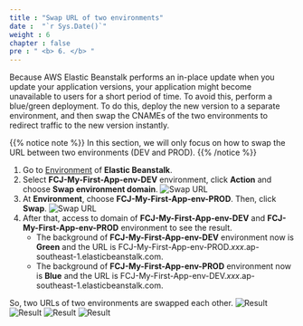 ```yaml
---
title : "Swap URL of two environments"
date :  "`r Sys.Date()`" 
weight : 6 
chapter : false
pre : " <b> 6. </b> "
---
```

Because AWS Elastic Beanstalk performs an in-place update when you update your application versions, your application might become unavailable to users for a short period of time. To avoid this, perform a blue/green deployment. To do this, deploy the new version to a separate environment, and then swap the CNAMEs of the two environments to redirect traffic to the new version instantly.

{{% notice note %}}
 In this section, we will only focus on how to swap the URL between two environments (DEV and PROD).
{{% /notice  %}}

1. Go to [Environment](https://ap-southeast-1.console.aws.amazon.com/elasticbeanstalk/home?region=ap-southeast-1#/environments) of **Elastic Beanstalk**.
2. Select **FCJ-My-First-App-env-DEV** environment, click **Action** and choose **Swap environment domain**.
 ![Swap URL](../images/6.swapurl/6.1selectenv.png?width=80pc)
3. At **Environment**, choose **FCJ-My-First-App-env-PROD**. Then, click **Swap**.
 ![Swap URL](../images/6.swapurl/6.2swapenv.png?width=80pc)
4. After that, access to domain of **FCJ-My-First-App-env-DEV** and **FCJ-My-First-App-env-PROD** environment to see the result.
    - The background of **FCJ-My-First-App-env-DEV** environment now is **Green** and the URL is FCJ-My-First-App-env-PROD.*xxx*.ap-southeast-1.elasticbeanstalk.com.
    - The background of **FCJ-My-First-App-env-PROD** environment now is **Blue** and the URL is FCJ-My-First-App-env-DEV.*xxx*.ap-southeast-1.elasticbeanstalk.com.

So, two URLs of two environments are swapped each other.
    ![Result](../images/6.swapurl/6.3result.png?width=80pc)
    ![Result](../images/6.swapurl/6.4result.png?width=80pc)
    ![Result](../images/6.swapurl/6.5resultprod.png?width=80pc)
    ![Result](../images/6.swapurl/6.6resultdev.png?width=80pc)